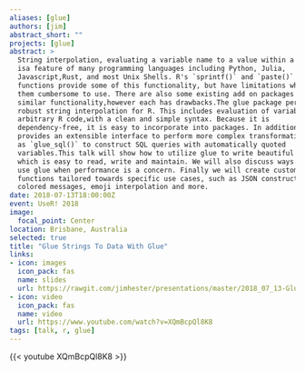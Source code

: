 ```yaml
---
aliases: [glue]
authors: [jim]
abstract_short: ""
projects: [glue]
abstract: >
  String interpolation, evaluating a variable name to a value within a string,
  isa feature of many programming languages including Python, Julia,
  Javascript,Rust, and most Unix Shells. R's `sprintf()` and `paste()`
  functions provide some of this functionality, but have limitations which make
  them cumbersome to use. There are also some existing add on packages with
  similar functionality,however each has drawbacks.The glue package performs
  robust string interpolation for R. This includes evaluation of variables and
  arbitrary R code,with a clean and simple syntax. Because it is
  dependency-free, it is easy to incorporate into packages. In addition, glue
  provides an extensible interface to perform more complex transformations; such
  as `glue_sql()` to construct SQL queries with automatically quoted
  variables.This talk will show how to utilize glue to write beautiful code
  which is easy to read, write and maintain. We will also discuss ways to best
  use glue when performance is a concern. Finally we will create custom glue
  functions tailored towards specific use cases, such as JSON construction,
  colored messages, emoji interpolation and more.
date: 2018-07-13T18:00:00Z
event: UseR! 2018
image:
  focal_point: Center
location: Brisbane, Australia
selected: true
title: "Glue Strings To Data With Glue"
links:
- icon: images
  icon_pack: fas
  name: slides
  url: https://rawgit.com/jimhester/presentations/master/2018_07_13-Glue_strings_to_data_with_glue/2018_03_28-Glue_string_to_data_with_glue.html
- icon: video
  icon_pack: fas
  name: video
  url: https://www.youtube.com/watch?v=XQmBcpQl8K8
tags: [talk, r, glue]
---
```


{{< youtube XQmBcpQl8K8 >}}
